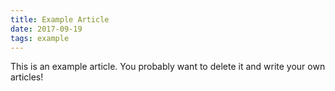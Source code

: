 ```yaml
---
title: Example Article
date: 2017-09-19
tags: example
---
```


This is an example article. You probably want to delete it and write your own articles!
